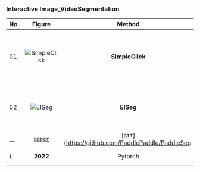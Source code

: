 

### Interactive Image_VideoSegmentation
|No.   |Figure   |Method   |Title  |Pub.  |Git. |Year |Framework |Type |Dataset |PreTrainedModel |TrainingPipeline |TestPipeline |License
|-----|:-----:|:-----:|:-----:|:-----:|:---:|:---:|:-----:|:-----:|:-----:|:-----:|:-----:|:-----:|:-----:|
|01|![SimpleClick](data/CapsuleVOS.png)|__SimpleClick__|__SimpleClick: Interactive Image Segmentation with Simple Vision Transformers__|[`paper`](https://arxiv.org/pdf/2210.11006v2.pdf)|[`GIT`](https://github.com/uncbiag/SimpleClick)|__2022__|Pytorch|Click(one or more)|GrabCut,Berkeley,DAVIS,PascalVOC,SBD|Yes|Yes|Yes|MIT|
|02|![EISeg](data/CapsuleVOS.png)|__EISeg__|__EISeg: An Efficient Interactive Segmentation Tool based on PaddlePaddle
__|[`paper`](https://arxiv.org/pdf/2210.08788v2.pdf)|[`GIT`](https://github.com/PaddlePaddle/PaddleSeg.
)|__2022__|Pytorch|Click(one or more)|GrabCut,Berkeley,DAVIS,PascalVOC|Yes|Yes|Yes|Apache-2.0 |
